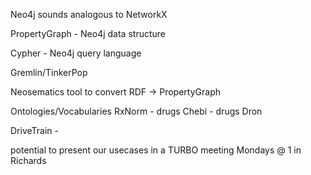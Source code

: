 Neo4j sounds analogous to NetworkX

PropertyGraph - Neo4j data structure

Cypher - Neo4j query language

Gremlin/TinkerPop


Neosematics tool to convert RDF -> PropertyGraph

Ontologies/Vocabularies
RxNorm - drugs
Chebi - drugs
Dron


DriveTrain - 

potential to present our usecases in a TURBO meeting
Mondays @ 1 in Richards
